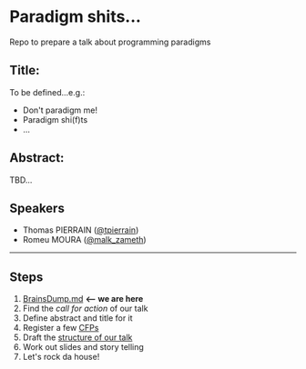 # Paradigm shits...

Repo to prepare a talk about programming paradigms


## Title: 
To be defined...e.g.: 
 - Don't paradigm me!
 - Paradigm shi(f)ts
 - ...

## Abstract: 
TBD...

## Speakers
 - Thomas PIERRAIN ([@tpierrain](https://twitter.com/tpierrain))
 - Romeu MOURA ([@malk_zameth](https://twitter.com/malk_zameth))

---

## Steps

1. [BrainsDump.md](BrainsDump.md)  __<-- we are here__
1. Find the *call for action* of our talk
1. Define abstract and title for it
1. Register a few [CFPs](CFPs.md)
1. Draft the [structure of our talk](TalkStructure.md)
1. Work out slides and story telling
1. Let's rock da house!
